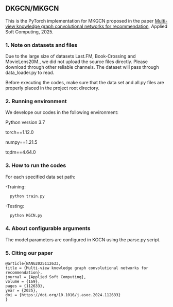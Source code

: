 ## DKGCN/MKGCN
This is the PyTorch implementation for MKGCN proposed in the paper [Multi-view knowledge graph convolutional networks for recommendation](https://www.sciencedirect.com/science/article/abs/pii/S1568494624014078), Applied Soft Computing, 2025.

### 1. Note on datasets and files
Due to the large size of datasets Last.FM, Book-Crossing and MovieLens20M., we did not upload the source files directly. Please download through other reliable channels. The dataset will pass through data_loader.py to read.

Before executing the codes, make sure that the data set and all.py files are properly placed in the project root directory.

### 2. Running environment
We develope our codes in the following environment:

  Python version 3.7
 
  torch==1.12.0
  
  numpy==1.21.5
  
  tqdm==4.64.0

### 3. How to run the codes
For each specified data set path:

-Training:

``` Python
  python train.py 
```
-Testing:

``` Python
  python KGCN.py 
```
### 4. About configurable arguments


The model parameters are configured in KGCN using the parse.py script.


### 5. Citing our paper

```
@article{WANG2025112633,
title = {Multi-view knowledge graph convolutional networks for recommendation},
journal = {Applied Soft Computing},
volume = {169},
pages = {112633},
year = {2025},
doi = {https://doi.org/10.1016/j.asoc.2024.112633}
}
```

